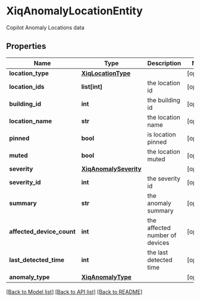 # XiqAnomalyLocationEntity

Copilot Anomaly Locations data
## Properties
Name | Type | Description | Notes
------------ | ------------- | ------------- | -------------
**location_type** | [**XiqLocationType**](XiqLocationType.md) |  | [optional] 
**location_ids** | **list[int]** | the location id | [optional] 
**building_id** | **int** | the building id | [optional] 
**location_name** | **str** | the location name | [optional] 
**pinned** | **bool** | is location pinned | [optional] 
**muted** | **bool** | the location muted | [optional] 
**severity** | [**XiqAnomalySeverity**](XiqAnomalySeverity.md) |  | [optional] 
**severity_id** | **int** | the severity id | [optional] 
**summary** | **str** | the anomaly summary | [optional] 
**affected_device_count** | **int** | the affected number of devices | [optional] 
**last_detected_time** | **int** | the last detected time | [optional] 
**anomaly_type** | [**XiqAnomalyType**](XiqAnomalyType.md) |  | [optional] 

[[Back to Model list]](../README.md#documentation-for-models) [[Back to API list]](../README.md#documentation-for-api-endpoints) [[Back to README]](../README.md)


